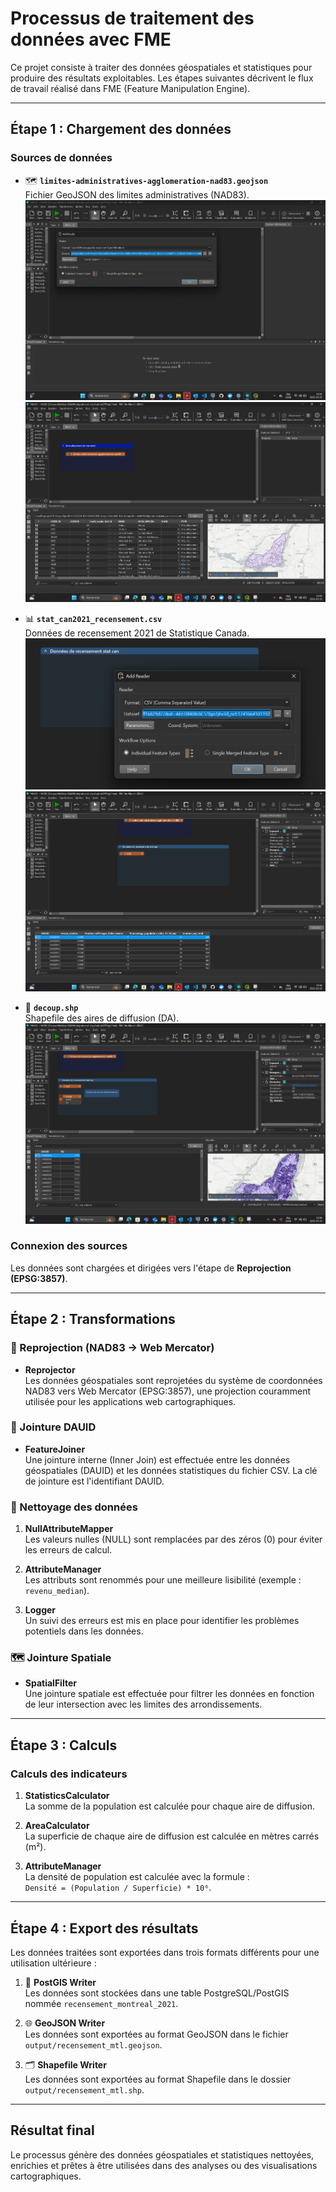 # Processus de traitement des données avec FME

Ce projet consiste à traiter des données géospatiales et statistiques pour produire des résultats exploitables. Les étapes suivantes décrivent le flux de travail réalisé dans FME (Feature Manipulation Engine).

---

## Étape 1 : Chargement des données

### Sources de données
- 🗺 **`limites-administratives-agglomeration-nad83.geojson`**  
  Fichier GeoJSON des limites administratives (NAD83).  
  ![Chargement GeoJSON](TP2/image/image1.png)
  ![Chargement GeoJSON](TP2/photo/2.png)

- 📊 **`stat_can2021_recensement.csv`**  
  Données de recensement 2021 de Statistique Canada.  
  ![Chargement CSV](TP2/photo/3.png)
  ![Chargement CSV](TP2/photo/4.png)

- 🔷 **`decoup.shp`**  
  Shapefile des aires de diffusion (DA).  
  ![Chargement Shapefile](TP2/photo/5.png)


### Connexion des sources
Les données sont chargées et dirigées vers l'étape de **Reprojection (EPSG:3857)**.

---

## Étape 2 : Transformations

### 🔄 Reprojection (NAD83 → Web Mercator)
- **Reprojector**  
  Les données géospatiales sont reprojetées du système de coordonnées NAD83 vers Web Mercator (EPSG:3857), une projection couramment utilisée pour les applications web cartographiques.

### 🔗 Jointure DAUID
- **FeatureJoiner**  
  Une jointure interne (Inner Join) est effectuée entre les données géospatiales (DAUID) et les données statistiques du fichier CSV. La clé de jointure est l'identifiant DAUID.

### 🧹 Nettoyage des données
1. **NullAttributeMapper**  
   Les valeurs nulles (NULL) sont remplacées par des zéros (0) pour éviter les erreurs de calcul.

2. **AttributeManager**  
   Les attributs sont renommés pour une meilleure lisibilité (exemple : `revenu_median`).

3. **Logger**  
   Un suivi des erreurs est mis en place pour identifier les problèmes potentiels dans les données.

### 🗺 Jointure Spatiale
- **SpatialFilter**  
  Une jointure spatiale est effectuée pour filtrer les données en fonction de leur intersection avec les limites des arrondissements.

---

## Étape 3 : Calculs

### Calculs des indicateurs
1. **StatisticsCalculator**  
   La somme de la population est calculée pour chaque aire de diffusion.

2. **AreaCalculator**  
   La superficie de chaque aire de diffusion est calculée en mètres carrés (m²).

3. **AttributeManager**  
   La densité de population est calculée avec la formule :  
   `Densité = (Population / Superficie) * 10⁶`.

---

## Étape 4 : Export des résultats

Les données traitées sont exportées dans trois formats différents pour une utilisation ultérieure :

1. 🐘 **PostGIS Writer**  
   Les données sont stockées dans une table PostgreSQL/PostGIS nommée `recensement_montreal_2021`.

2. 🌐 **GeoJSON Writer**  
   Les données sont exportées au format GeoJSON dans le fichier `output/recensement_mtl.geojson`.

3. 🗂️ **Shapefile Writer**  
   Les données sont exportées au format Shapefile dans le dossier `output/recensement_mtl.shp`.

---

## Résultat final
Le processus génère des données géospatiales et statistiques nettoyées, enrichies et prêtes à être utilisées dans des analyses ou des visualisations cartographiques.
